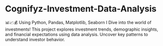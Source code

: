 # Cognifyz-Investment-Data-Analysis
📊📈💰 Using Python, Pandas, Matplotlib, Seaborn I Dive into the world of investments! This project explores investment trends, demographic insights, and financial expectations using data analysis. Uncover key patterns to understand investor behavior.
